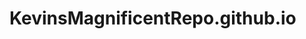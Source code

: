 # KevinsMagnificentRepo.github.io
<a href="https://kevinsmagnificentrepo.github.io/PCDE-Activity-9.1/"></a>